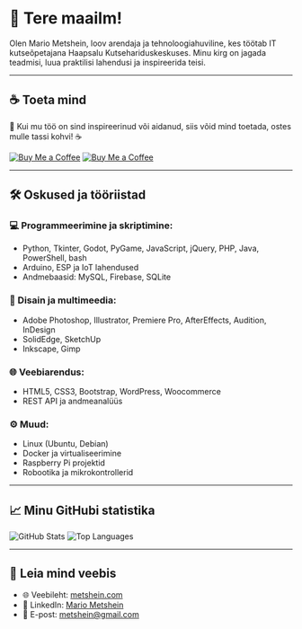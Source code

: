 # 👋 Tere maailm!

Olen Mario Metshein, loov arendaja ja tehnoloogiahuviline, kes töötab IT kutseõpetajana Haapsalu Kutsehariduskeskuses. Minu kirg on jagada teadmisi, luua praktilisi lahendusi ja inspireerida teisi.

---

## ☕ Toeta mind

🎨 Kui mu töö on sind inspireerinud või aidanud, siis võid mind toetada, ostes mulle tassi kohvi! ☕

[![Buy Me a Coffee](https://img.shields.io/badge/Buy_Me_a_Coffee-Support-orange?style=flat&logo=buy-me-a-coffee)](https://buymeacoffee.com/metshein)
<a href="https://buymeacoffee.com/metshein">
    <img src="https://img.shields.io/badge/Buy_Me_a_Coffee-Support-orange?style=flat&logo=buy-me-a-coffee" alt="Buy Me a Coffee">
</a>

---

## 🛠️ Oskused ja tööriistad

### 💻 Programmeerimine ja skriptimine:
- Python, Tkinter, Godot, PyGame, JavaScript, jQuery, PHP, Java, PowerShell, bash
- Arduino, ESP ja IoT lahendused
- Andmebaasid: MySQL, Firebase, SQLite

### 🎨 Disain ja multimeedia:
- Adobe Photoshop, Illustrator, Premiere Pro, AfterEffects, Audition, InDesign
- SolidEdge, SketchUp
- Inkscape, Gimp

### 🌐 Veebiarendus:
- HTML5, CSS3, Bootstrap, WordPress, Woocommerce
- REST API ja andmeanalüüs

### ⚙️ Muud:
- Linux (Ubuntu, Debian)
- Docker ja virtualiseerimine
- Raspberry Pi projektid
- Robootika ja mikrokontrollerid

---

## 📈 Minu GitHubi statistika

![GitHub Stats](https://github-readme-stats.vercel.app/api?username=metshein&show_icons=true&theme=radical)
![Top Languages](https://github-readme-stats.vercel.app/api/top-langs/?username=metshein&layout=compact&theme=radical)

---

## 🔗 Leia mind veebis

- 🌐 Veebileht: [metshein.com](https://www.metshein.com)
- 💼 LinkedIn: [Mario Metshein](https://www.linkedin.com/in/mario-metshein-500476168/)
- 📧 E-post: metshein@gmail.com

